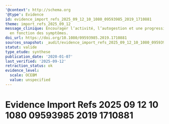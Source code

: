 ```yaml
---
'@context': http://schema.org
'@type': Evidence
id: evidence_import_refs_2025_09_12_10_1080_09593985_2019_1710881
theme: import_refs_2025_09_12
message_clinique: Encourager l’activité, l’autogestion et une progression graduée
  en fonction des symptômes.
doi_url: https://doi.org/10.1080/09593985.2019.1710881
sources_snapshot: _audit/evidence_import_refs_2025_09_12_10_1080_09593985_2019_1710881.json
statut: valide
type_etude: synthese
publication_date: '2020-01-07'
last_verified: '2025-09-12'
retraction_status: ok
evidence_level:
  scale: OCEBM
  value: unspecified
---
```

# Evidence Import Refs 2025 09 12 10 1080 09593985 2019 1710881

